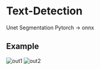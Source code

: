 # Text-Detection
Unet Segmentation Pytorch -> onnx

## Example

![out1](https://user-images.githubusercontent.com/47795864/171031033-532a7f75-6e57-4541-87df-e07333e90220.jpg)
![out2](https://user-images.githubusercontent.com/47795864/171031048-f3bbe739-e969-439b-bce0-7848baaa13f3.jpg)
